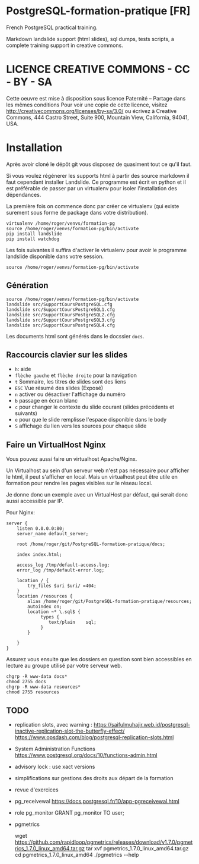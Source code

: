 PostgreSQL-formation-pratique [FR]
==================================

French PostgreSQL practical training.

Markdown landslide support (html slides), sql dumps, tests scripts, a complete training
support in creative commons.

LICENCE CREATIVE COMMONS - CC - BY - SA
=======================================
Cette oeuvre est mise à disposition sous licence Paternité – Partage dans les mêmes conditions
Pour voir une copie de cette licence, visitez http://creativecommons.org/licenses/by-sa/3.0/
ou écrivez à Creative Commons, 444 Castro Street, Suite 900, Mountain View, California, 94041, USA.

Installation
=============

Après avoir cloné le dépôt git vous disposez de quasiment tout ce qu'il faut.

Si vous voulez régénerer les supports html à partir des source markdown il faut
cependant installer Landslide. Ce programme est écrit en python et il est préférable
de passer par un virtualenv pour isoler l'installation des dépendances.

La première fois on commence donc par créer ce virtualenv (qui existe surement sous forme de package dans votre distribution).

    virtualenv /home/roger/venvs/formation-pg
    source /home/roger/venvs/formation-pg/bin/activate
    pip install landslide
    pip install watchdog

Les fois suivantes il suffira d'activer le virtualenv pour avoir le programme landslide disponible dans votre session.

    source /home/roger/venvs/formation-pg/bin/activate

## Génération

    source /home/roger/venvs/formation-pg/bin/activate
    landslide src/SupportCoursPostgreSQL.cfg
    landslide src/SupportCoursPostgreSQL1.cfg
    landslide src/SupportCoursPostgreSQL2.cfg
    landslide src/SupportCoursPostgreSQL3.cfg
    landslide src/SupportCoursPostgreSQL4.cfg

Les documents html sont générés dans le docssier `docs`.


## Raccourcis clavier sur les slides

- `h`: aide
- `flèche gauche` et `flèche droite` pour la navigation
- `t` Sommaire, les titres de slides sont des liens
- `ESC` Vue résumé des slides (Exposé)
- `n` activer ou désactiver l'affichage du numéro
- `b` passage en écran blanc
- `c` pour changer le contexte du slide courant (slides précédents et suivants)
- `e` pour que le slide remplisse l'espace disponible dans le body
- `S` affichage du lien vers les sources pour chaque slide


## Faire un VirtualHost Nginx

Vous pouvez aussi faire un virtualhost Apache/Nginx.

Un Virtualhost au sein d'un serveur web n'est pas nécessaire pour afficher le
html, il peut s'afficher en local. Mais un virtualhost peut être utile en formation
pour rendre les pages visibles sur le réseau local.

Je donne donc un exemple avec un VirtualHost par défaut, qui serait donc aussi
accessible par IP.

Pour Nginx:

    server {
        listen 0.0.0.0:80;
        server_name default_server;

        root /home/roger/git/PostgreSQL-formation-pratique/docs;

        index index.html;

        access_log /tmp/default-access.log;
        error_log /tmp/default-error.log;

        location / {
            try_files $uri $uri/ =404;
        }
        location /resources {
            alias /home/roger/git/PostgreSQL-formation-pratique/resources;
            autoindex on;
            location ~* \.sql$ {
                 types {
                    text/plain    sql;
                 }
            }

        }
    }

Assurez vous ensuite que les dossiers en question sont bien accessibles en lecture
au groupe utilisé par votre serveur web.

    chgrp -R www-data docs*
    chmod 2755 docs
    chgrp -R www-data resources*
    chmod 2755 resources

## TODO

* replication slots, avec warning : https://saifulmuhajir.web.id/postgresql-inactive-replication-slot-the-butterfly-effect/ https://www.opsdash.com/blog/postgresql-replication-slots.html
* System Administration Functions https://www.postgresql.org/docs/10/functions-admin.html
* advisory lock : use xact versions
* simplifications sur gestions des droits aux départ de la formation
* revue d'exercices
* pg_receivewal https://docs.postgresql.fr/10/app-pgreceivewal.html
* role pg_monitor
GRANT pg_monitor TO user;
* pgmetrics

    wget https://github.com/rapidloop/pgmetrics/releases/download/v1.7.0/pgmetrics_1.7.0_linux_amd64.tar.gz
    tar xvf pgmetrics_1.7.0_linux_amd64.tar.gz
    cd pgmetrics_1.7.0_linux_amd64
   ./pgmetrics --help